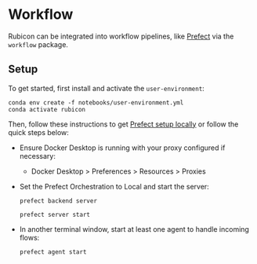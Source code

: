 # Workflow

Rubicon can be integrated into workflow pipelines, like
[Prefect](https://docs.prefect.io/) via the `workflow` package.

## Setup

To get started, first install and activate the `user-environment`:

```
conda env create -f notebooks/user-environment.yml
conda activate rubicon
```

Then, follow these instructions to get [Prefect setup
locally](https://docs.prefect.io/core/getting_started/installation.html#running-the-local-server-and-ui)
or follow the quick steps below:


* Ensure Docker Desktop is running with your proxy configured if
  necessary:
    * Docker Desktop > Preferences > Resources > Proxies

* Set the Prefect Orchestration to Local and start the server:

    ```
    prefect backend server

    prefect server start
    ```

* In another terminal window, start at least one agent to handle
  incoming flows:

    ```
    prefect agent start
    ```
